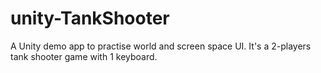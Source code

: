 # unity-TankShooter
A Unity demo app to practise world and screen space UI. It's a 2-players tank shooter game with 1 keyboard.

